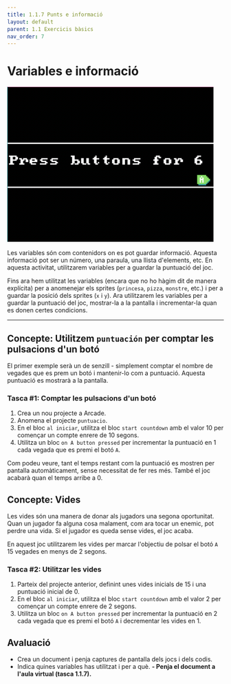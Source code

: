 ```yaml
---
title: 1.1.7 Punts e informació
layout: default
parent: 1.1 Exercicis bàsics
nav_order: 7
---
```


# Variables e informació

![](../../images/info.gif)

Les variables són com contenidors on es pot guardar informació. Aquesta informació pot ser un          número, una paraula, una llista d'elements, etc. En aquesta activitat, utilitzarem variables per a guardar la puntuació del joc.

Fins ara hem utilitzat les variables (encara que no ho hàgim dit de manera explícita) per a anomenejar els sprites (`princesa`, `pizza`, `monstre`, etc.) i per a guardar la posició dels sprites (`x` i `y`). Ara utilitzarem les variables per a guardar la puntuació del joc, mostrar-la a la pantalla i incrementar-la quan es donen certes condicions.

---

## Concepte: Utilitzem `puntuación` per comptar les pulsacions d'un botó

El primer exemple serà un de senzill - simplement comptar el nombre de vegades que es prem un botó i mantenir-lo com a puntuació. Aquesta puntuació es mostrarà a la pantalla.

### Tasca #1: Comptar les pulsacions d'un botó

1. Crea un nou projecte a Arcade.
2. Anomena el projecte `puntuacio`.
3. En el bloc `al iniciar`, utilitza el bloc `start countdown` amb el valor 10 per començar un compte enrere de 10 segons.
4. Utilitza un bloc `on A button pressed` per incrementar la puntuació en 1 cada vegada que es premi el botó `A`.

Com podeu veure, tant el temps restant com la puntuació es mostren per pantalla automàticament, sense necessitat de fer res més. També el joc acabarà quan el temps arribe a 0.

## Concepte: Vides

Les vides són una manera de donar als jugadors una segona oportunitat. Quan un jugador fa alguna cosa malament, com ara tocar un enemic, pot perdre una vida. Si el jugador es queda sense vides, el joc acaba.

En aquest joc utilitzarem les vides per marcar l'objectiu de polsar el botó `A` 15 vegades en menys de 2 segons.

### Tasca #2: Utilitzar les vides

1. Parteix del projecte anterior, definint unes vides inicials de 15 i una puntuació inicial de 0.
2. En el bloc `al iniciar`, utilitza el bloc `start countdown` amb el valor 2 per començar un compte enrere de 2 segons.
3. Utilitza un bloc `on A button pressed` per incrementar la puntuació en 2 cada vegada que es premi el botó `A` i decrementar les vides en 1.

## Avaluació

- Crea un document i penja captures de pantalla dels jocs i dels codis.
- Indica quines variables has utilitzat i per a què.
**- Penja el document a l'aula virtual (tasca 1.1.7).**